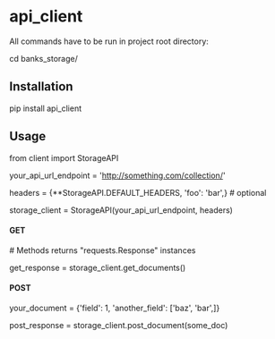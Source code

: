# api_client

All commands have to be run in project root directory:

cd banks_storage/

## Installation

pip install api_client


## Usage
from client import StorageAPI

your_api_url_endpoint = 'http://something.com/collection/'

headers = {\*\*StorageAPI.DEFAULT_HEADERS, 'foo': 'bar',}  \# optional

storage_client = StorageAPI(your_api_url_endpoint, headers)

#### GET
\# Methods returns "requests.Response" instances

get_response = storage_client.get_documents()


#### POST
your_document = {'field': 1, 'another_field': \['baz', 'bar',\]}

post_response = storage_client.post_document(some_doc)

